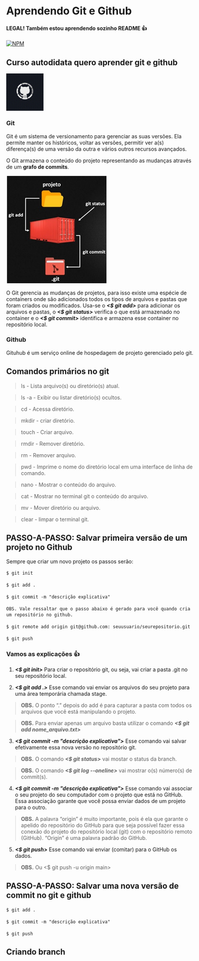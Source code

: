 # Aprendendo Git e Github 
#### LEGAL! Também estou aprendendo sozinho README :+1:
[![NPM](https://img.shields.io/npm/l/react)](https://github.com/Daniel-Penelva/exemplo-readme/blob/main/LICENCE)

## Curso autodidata quero aprender git e github 
<img src="https://github.com/Daniel-Penelva/aulagithub/blob/main/image/github-cat.gif" width="100px" height="100px" align="middle"> 

### Git
Git é um sistema de versionamento para gerenciar as suas versões. Ela permite manter os históricos, voltar as versões, permitir ver a(s) diferença(s) de uma versão da outra e vários outros recursos avançados.

O Git armazena o conteúdo do projeto representando as mudanças através de um **grafo de commits**.

![imagem_github](https://github.com/Daniel-Penelva/aulagithub/blob/main/image/estrutura-git.jpg)

O Git gerencia as mudanças de projetos, para isso existe uma espécie de containers onde são adicionados todos os tipos de arquivos e pastas que foram criados ou modificados. Usa-se o **_<$ git add>_** para adicionar os arquivos e pastas, o **_<$ git status>_** verifica o que está armazenado no container e o **_<$ git commit>_** identifica e armazena esse container no repositório local. 

### Github 
Gituhub é um serviço online de hospedagem de projeto gerenciado pelo git.

## Comandos primários no git

> ls - Lista arquivo(s) ou diretório(s) atual.

> ls -a - Exibir ou listar diretório(s) ocultos.

> cd - Acessa diretório.

> mkdir - criar diretório.

> touch - Criar arquivo.

> rmdir - Remover diretório.

> rm - Remover arquivo.

> pwd - Imprime o nome do diretório local em uma interface de linha de comando.

> nano - Mostrar o conteúdo do arquivo.

> cat - Mostrar no terminal git o conteúdo do arquivo.

> mv - Mover diretório ou arquivo.

> clear - limpar o terminal git.

## PASSO-A-PASSO: Salvar primeira versão de um projeto no Github

Sempre que criar um novo projeto os passos serão:
```
$ git init

$ git add .

$ git commit -m "descrição explicativa"

OBS. Vale ressaltar que o passo abaixo é gerado para você quando cria um repositório no github.

$ git remote add origin git@github.com: seuusuario/seurepositorio.git

$ git push
```
### Vamos as explicações :+1:
1. **_<$ git init>_** Para criar o repositório git, ou seja, vai criar a pasta .git no seu repositório local.

2. **_<$ git add .>_** Esse comando vai enviar os arquivos do seu projeto para uma área temporária chamada stage.

> **OBS.** O ponto “.” depois do add é para capturar a pasta com todos os arquivos que você está manipulando o projeto.

> **OBS.** Para enviar apenas um arquivo basta utilizar o comando **_<$ git add nome_arquivo.txt>_**

3. **_<$ git commit -m "descrição explicativa">_** Esse comando vai salvar efetivamente essa nova versão no repositório git.

> **OBS.** O comando **_<$ git status>_** vai mostar o status da branch.

> **OBS.** O comando **_<$ git log --oneline>_** vai mostrar o(s) número(s) de commit(s).

4. **_<$ git commit -m "descrição explicativa">_** Esse comando vai associar o seu projeto do seu computador com o projeto que está no GitHub. Essa associação garante que você possa enviar dados de um projeto para o outro.

> **OBS.** A palavra “origin” é muito importante, pois é ela que garante o apelido do repositório do GitHub para que seja possível fazer essa conexão do projeto do repositório local (git) com o repositório remoto (GitHub). “Origin” é uma palavra padrão do GitHub. 

5. **_<$ git push>_** Esse comando vai enviar (comitar) para o GitHub os dados.

> **OBS.** Ou <$ git push -u origin main>

## PASSO-A-PASSO: Salvar uma nova versão de commit no git e github
```
$ git add .

$ git commit -m "descrição explicativa"

$ git push
```

## Criando branch
